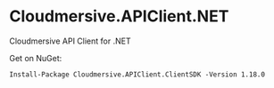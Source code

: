 # Cloudmersive.APIClient.NET
Cloudmersive API Client for .NET

Get on NuGet:

```
Install-Package Cloudmersive.APIClient.ClientSDK -Version 1.18.0
```
